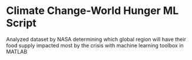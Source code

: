 # Climate Change-World Hunger ML Script
Analyzed dataset by NASA determining which global region will have their food supply impacted most by the crisis with machine learning toolbox in MATLAB
